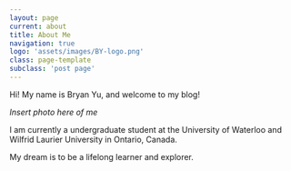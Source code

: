 ```yaml
---
layout: page
current: about
title: About Me
navigation: true
logo: 'assets/images/BY-logo.png'
class: page-template
subclass: 'post page'
---
```


Hi! My name is Bryan Yu, and welcome to my blog!

*Insert photo here of me*

I am currently a undergraduate student at the University of Waterloo and Wilfrid Laurier University in Ontario, Canada.

My dream is to be a lifelong learner and explorer. 
